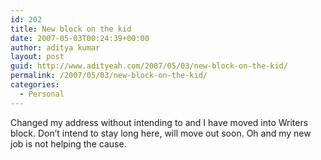 ```yaml
---
id: 202
title: New block on the kid
date: 2007-05-03T00:24:39+00:00
author: aditya kumar
layout: post
guid: http://www.adityeah.com/2007/05/03/new-block-on-the-kid/
permalink: /2007/05/03/new-block-on-the-kid/
categories:
  - Personal
---
```

Changed my address without intending to and I have moved into Writers block. Don&#8217;t intend to stay long here, will move out soon. Oh and my new job is not helping the cause.